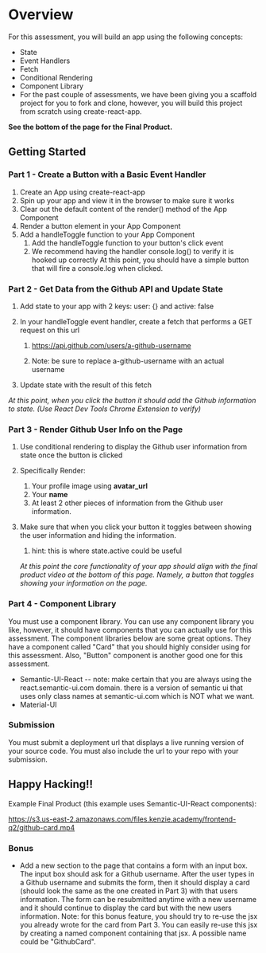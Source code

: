 # Overview

For this assessment, you will build an app using the following concepts:

- State
- Event Handlers
- Fetch
- Conditional Rendering
- Component Library
- For the past couple of assessments, we have been giving you a scaffold project for you to fork and clone, however, you will build this project from scratch using create-react-app.

**See the bottom of the page for the Final Product.**

## Getting Started

### Part 1 - Create a Button with a Basic Event Handler

1. Create an App using create-react-app
2. Spin up your app and view it in the browser to make sure it works
3. Clear out the default content of the render() method of the App Component
4. Render a button element in your App Component
5. Add a handleToggle function to your App Component
   1. Add the handleToggle function to your button's click event
   2. We recommend having the handler console.log() to verify it is hooked up correctly
      At this point, you should have a simple button that will fire a console.log when clicked.

### Part 2 - Get Data from the Github API and Update State

1. Add state to your app with 2 keys: user: {} and active: false

2. In your handleToggle event handler, create a fetch that performs a GET request on this url

   1. https://api.github.com/users/a-github-username

   2. Note: be sure to replace a-github-username with an actual username

3. Update state with the result of this fetch

_At this point, when you click the button it should add the Github information to state. (Use React Dev Tools Chrome Extension to verify)_

### Part 3 - Render Github User Info on the Page

1.  Use conditional rendering to display the Github user information from state once the button is clicked

2.  Specifically Render:

    1. Your profile image using **avatar_url**
    2. Your **name**
    3. At least 2 other pieces of information from the Github user information.

3.  Make sure that when you click your button it toggles between showing the user information and hiding the information.

    1.  hint: this is where state.active could be useful

    _At this point the core functionality of your app should align with the final product video at the bottom of this page. Namely, a button that toggles showing your information on the page._

### Part 4 - Component Library

You must use a component library. You can use any component library you like, however, it should have components that you can actually use for this assessment. The component libraries below are some great options. They have a component called "Card" that you should highly consider using for this assessment. Also, "Button" component is another good one for this assessment.

- Semantic-UI-React -- note: make certain that you are always using the react.semantic-ui.com domain. there is a version of semantic ui that uses only class names at semantic-ui.com which is NOT what we want.
- Material-UI

### Submission

You must submit a deployment url that displays a live running version of your source code. You must also include the url to your repo with your submission.

## Happy Hacking!!

Example Final Product (this example uses Semantic-UI-React components):

https://s3.us-east-2.amazonaws.com/files.kenzie.academy/frontend-q2/github-card.mp4

### Bonus

- Add a new section to the page that contains a form with an input box. The input box should ask for a Github username. After the user types in a Github username and submits the form, then it should display a card (should look the same as the one created in Part 3) with that users information. The form can be resubmitted anytime with a new username and it should continue to display the card but with the new users information. Note: for this bonus feature, you should try to re-use the jsx you already wrote for the card from Part 3. You can easily re-use this jsx by creating a named component containing that jsx. A possible name could be "GithubCard".
